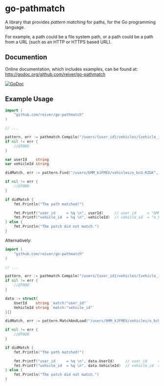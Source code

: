 # go-pathmatch

A library that provides *pattern matching* for paths, for the Go programming language.

For example, a path could be a file system path, or a path could be a path from a URL (such as an HTTP or HTTPS based URL).


## Documention

Online documentation, which includes examples, can be found at: http://godoc.org/github.com/reiver/go-pathmatch

[![GoDoc](https://godoc.org/github.com/reiver/go-pathmatch?status.svg)](https://godoc.org/github.com/reiver/go-pathmatch)


## Example Usage
```go
import (
	"github.com/reiver/go-pathmatch"
)

// ...

pattern, err := pathmatch.Compile("/users/{user_id}/vehicles/{vehicle_id}}")
if nil != err {
    //@TODO
}

var userId    string
var vehicleId string

didMatch, err := pattern.Find("/users/bMM_kJFMEV/vehicles/o_bcU.RZGK", &userId, &vehicleId)

if nil != err {
    //@TODO
}

if didMatch {
    fmt.Println("The path matched!")

    fmt.Printf("user_id     = %q \n", userId)     // user_id     = "bMM_kJFMEV"
    fmt.Printf("vehicle_id  = %q \n", vehicleId)  // vehicle_id  = "o_bcU.RZGK"
} else {
    fmt.Println("The patch did not match.")
}
```

Alternatively:
```go
import (
	"github.com/reiver/go-pathmatch"
)

// ...

pattern, err := pathmatch.Compile("/users/{user_id}/vehicles/{vehicle_id}}")
if nil != err {
    //@TODO
}

data := struct{
	UserId    string `match:"user_id"`
	VehicleId string `match:"vehicle_id"`
}{}

didMatch, err := pattern.MatchAndLoad("/users/bMM_kJFMEV/vehicles/o_bcU.RZGK", &data)

if nil != err {
    //@TODO
}

if didMatch {
    fmt.Println("The path matched!")

    fmt.Printf("user_id     = %q \n", data.UserId)     // user_id     = "bMM_kJFMEV"
    fmt.Printf("vehicle_id  = %q \n", data.VehicleId)  // vehicle_id  = "o_bcU.RZGK"
} else {
    fmt.Println("The patch did not match.")
}
```

